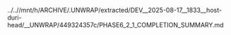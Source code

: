 ../..//mnt/h/ARCHIVE/.UNWRAP/extracted/DEV__2025-08-17__1833__host-duri-head/__UNWRAP/449324357c/PHASE6_2_1_COMPLETION_SUMMARY.md